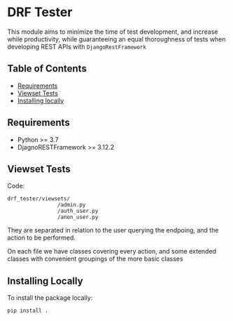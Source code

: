 # DRF Tester

This module aims to minimize the time of test development, and increase while productivity, while guaranteeing an equal thoroughness of tests when developing REST APIs with `DjangoRestFramework`


## Table of Contents

- [Requirements](#requirements)
- [Viewset Tests](#viewset-tests)
- [Installing locally](#installing-locally)

## Requirements

- Python >= 3.7
- DjagnoRESTFramework >= 3.12.2


## Viewset Tests

Code:

```
drf_tester/viewsets/
                /admin.py
                /auth_user.py
                /anon_user.py

```

They are separated in relation to the user querying the endpoing, and the action to be performed.

On each file we have classes covering every action, and some extended classes with convenient groupings of the more basic classes



## Installing Locally

To install the package locally: 

```bash
pip install .
```

